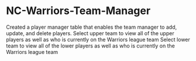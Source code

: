 # NC-Warriors-Team-Manager
Created a player manager table that enables the team manager to add, update, and delete players.
Select upper team to view all of the upper players as well as who is currently on the Warriors league team
Select lower team to view all of the lower players as well as who is currently on the Warriors league team

